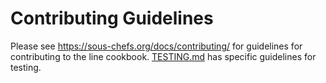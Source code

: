 
# Contributing Guidelines

Please see <https://sous-chefs.org/docs/contributing/> for guidelines for contributing to the line cookbook. [TESTING.md](https://github.com/sous-chefs/line/blob/master/TESTING.md) has specific guidelines for testing.
